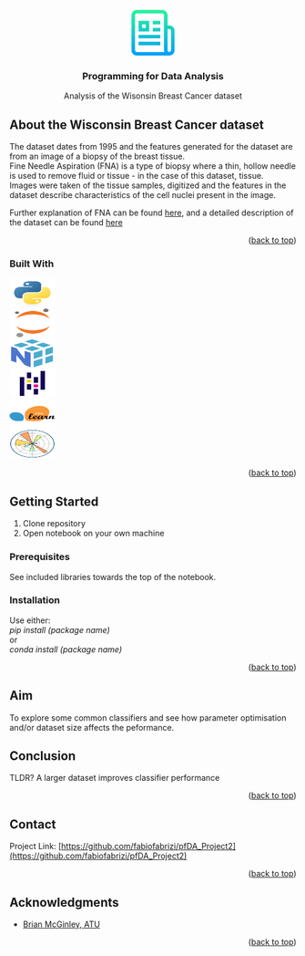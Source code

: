 <div id="top"></div>

<!-- PROJECT LOGO -->
<br />
<div align="center">
  <a href="https://github.com/fabiofabrizi/pfDA_Project2">
    <img src="images/logo.png" alt="Logo" width="80" height="80">
  </a>

<h3 align="center">Programming for Data Analysis</h3>

  <p align="center">
    Analysis of the Wisonsin Breast Cancer dataset
    <br />
  </p>
</div>


<!-- ABOUT THE PROJECT -->
## About the Wisconsin Breast Cancer dataset

The dataset dates from 1995 and the features generated for the dataset are from an image of a biopsy of the breast tissue.<br>
Fine Needle Aspiration (FNA) is a type of biopsy where a thin, hollow needle is used to remove fluid or tissue - in the case of this dataset, tissue.<br>
Images were taken of the tissue samples, digitized and the features in the dataset describe characteristics of the cell nuclei present in the image.<br>

Further explanation of FNA can be found [here](https://www.cancer.org/cancer/breast-cancer/screening-tests-and-early-detection/breast-biopsy/fine-needle-aspiration-biopsy-of-the-breast.html), and a detailed description of the dataset can be found [here](https://www.kaggle.com/datasets/uciml/breast-cancer-wisconsin-data?select=data.csv)

<p align="right">(<a href="#top">back to top</a>)</p>



### Built With
<div>
  <a href="https://www.python.org">
    <img src="images/Python.svg" alt="Logo" width="80" height="50">
  </a>
</div>

<div>
  <a href="https://jupyter.org/">
    <img src="images/Jupyter.svg" alt="Logo" width="80" height="50">
  </a>
</div>

<div>
  <a href="https://numpy.org/">
    <img src="images/NumPy.svg" alt="Logo" width="80" height="50">
  </a>
</div>
<!--Pandas logo-->
<div>
  <a href="https://pandas.pydata.org/">
    <img src="images/Pandas.svg" alt="Logo" width="80" height="50">
  </a>
</div>
<!---->
<div>
  <a href="https://scikit-learn.org/stable/">
    <img src="images/scikit-learn.svg" alt="Logo" width="80" height="50">
  </a>
</div>

<div>
  <a href="https://matplotlib.org/">
    <img src="images/Matplotlib.svg" alt="Logo" width="80" height="50">
  </a>
</div>

<p align="right">(<a href="#top">back to top</a>)</p>



<!-- GETTING STARTED -->
## Getting Started

1. Clone repository
2. Open notebook on your own machine

### Prerequisites

See included libraries towards the top of the notebook.

### Installation

Use either:<br>
*pip install (package name)*<br>
or<br>
*conda install (package name)*

<p align="right">(<a href="#top">back to top</a>)</p>



<!-- USAGE EXAMPLES -->
## Aim

To explore some common classifiers and see how parameter optimisation and/or dataset size affects the peformance.

## Conclusion
TLDR?
A larger dataset improves classifier performance

<p align="right">(<a href="#top">back to top</a>)</p>




<!-- CONTACT -->
## Contact

Project Link: [https://github.com/fabiofabrizi/pfDA_Project2](https://github.com/fabiofabrizi/pfDA_Project2)

<p align="right">(<a href="#top">back to top</a>)</p>



<!-- ACKNOWLEDGMENTS -->
## Acknowledgments

* [Brian McGinley, ATU]()

<p align="right">(<a href="#top">back to top</a>)</p>
